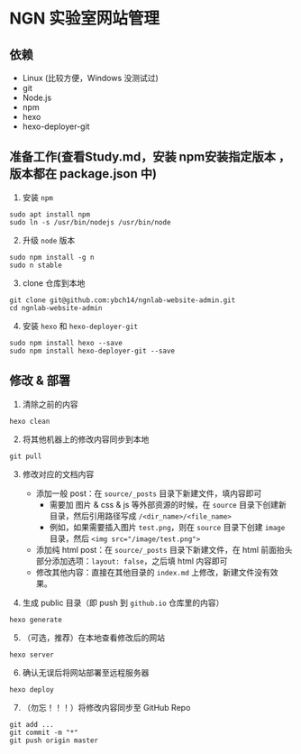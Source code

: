 # NGN 实验室网站管理

## 依赖

- Linux (比较方便，Windows 没测试过)
- git
- Node.js
- npm
- hexo
- hexo-deployer-git

## 准备工作(查看Study.md，安装 npm安装指定版本 ， 版本都在 package.json 中) 

1. 安装 `npm`

```
sudo apt install npm
sudo ln -s /usr/bin/nodejs /usr/bin/node
```

2. 升级 `node` 版本

```
sudo npm install -g n
sudo n stable
```

3. clone 仓库到本地

```
git clone git@github.com:ybch14/ngnlab-website-admin.git
cd ngnlab-website-admin
```

4. 安装 `hexo` 和 `hexo-deployer-git`

```
sudo npm install hexo --save
sudo npm install hexo-deployer-git --save
```

## 修改 & 部署

1. 清除之前的内容

```
hexo clean
```

2. 将其他机器上的修改内容同步到本地

```
git pull
```

3. 修改对应的文档内容

    - 添加一般 post：在 `source/_posts` 目录下新建文件，填内容即可
        - 需要加 图片 & css & js 等外部资源的时候，在 `source` 目录下创建新目录，然后引用路径写成 `/<dir_name>/<file_name>`
        - 例如，如果需要插入图片 `test.png`，则在 `source` 目录下创建 `image` 目录，然后 `<img src="/image/test.png">`
    - 添加纯 html post：在 `source/_posts` 目录下新建文件，在 html 前面抬头部分添加选项：`layout: false`，之后填 html 内容即可
    - 修改其他内容：直接在其他目录的 `index.md` 上修改，新建文件没有效果。

4. 生成 public 目录（即 push 到 `github.io` 仓库里的内容）

```
hexo generate
```

5. （可选，推荐）在本地查看修改后的网站

```
hexo server
```

6. 确认无误后将网站部署至远程服务器

```
hexo deploy
```

7. （勿忘！！！）将修改内容同步至 GitHub Repo 
```
git add ...
git commit -m "*"
git push origin master
```